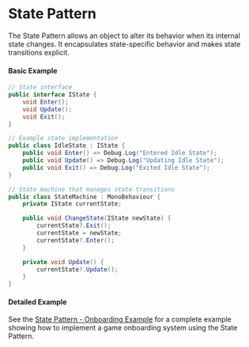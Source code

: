 # State Pattern

The State Pattern allows an object to alter its behavior when its internal state changes. It encapsulates state-specific behavior and makes state transitions explicit.

#### Basic Example
```csharp
// State interface
public interface IState {
    void Enter();
    void Update();
    void Exit();
}

// Example state implementation
public class IdleState : IState {
    public void Enter() => Debug.Log("Entered Idle State");
    public void Update() => Debug.Log("Updating Idle State");
    public void Exit() => Debug.Log("Exited Idle State");
}

// State machine that manages state transitions
public class StateMachine : MonoBehaviour {
    private IState currentState;

    public void ChangeState(IState newState) {
        currentState?.Exit();
        currentState = newState;
        currentState?.Enter();
    }

    private void Update() {
        currentState?.Update();
    }
}
```

#### Detailed Example
See the [State Pattern - Onboarding Example](Patterns/StatePattern/README.md) for a complete example showing how to implement a game onboarding system using the State Pattern.

